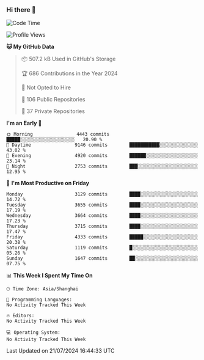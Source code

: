 ### Hi there 👋

<!--
**qbosen/qbosen** is a ✨ _special_ ✨ repository because its `README.md` (this file) appears on your GitHub profile.

Here are some ideas to get you started:

- 🔭 I’m currently working on ...
- 🌱 I’m currently learning ...
- 👯 I’m looking to collaborate on ...
- 🤔 I’m looking for help with ...
- 💬 Ask me about ...
- 📫 How to reach me: ...
- 😄 Pronouns: ...
- ⚡ Fun fact: ...
-->

<!--START_SECTION:waka-->
![Code Time](http://img.shields.io/badge/Code%20Time-2%2C111%20hrs%2036%20mins-blue)

![Profile Views](http://img.shields.io/badge/Profile%20Views-0-blue)

**🐱 My GitHub Data** 

> 📦 507.2 kB Used in GitHub's Storage 
 > 
> 🏆 686 Contributions in the Year 2024
 > 
> 🚫 Not Opted to Hire
 > 
> 📜 106 Public Repositories 
 > 
> 🔑 37 Private Repositories 
 > 
**I'm an Early 🐤** 

```text
🌞 Morning                4443 commits        █████░░░░░░░░░░░░░░░░░░░░   20.90 % 
🌆 Daytime                9146 commits        ███████████░░░░░░░░░░░░░░   43.02 % 
🌃 Evening                4920 commits        ██████░░░░░░░░░░░░░░░░░░░   23.14 % 
🌙 Night                  2753 commits        ███░░░░░░░░░░░░░░░░░░░░░░   12.95 % 
```
📅 **I'm Most Productive on Friday** 

```text
Monday                   3129 commits        ████░░░░░░░░░░░░░░░░░░░░░   14.72 % 
Tuesday                  3655 commits        ████░░░░░░░░░░░░░░░░░░░░░   17.19 % 
Wednesday                3664 commits        ████░░░░░░░░░░░░░░░░░░░░░   17.23 % 
Thursday                 3715 commits        ████░░░░░░░░░░░░░░░░░░░░░   17.47 % 
Friday                   4333 commits        █████░░░░░░░░░░░░░░░░░░░░   20.38 % 
Saturday                 1119 commits        █░░░░░░░░░░░░░░░░░░░░░░░░   05.26 % 
Sunday                   1647 commits        ██░░░░░░░░░░░░░░░░░░░░░░░   07.75 % 
```


📊 **This Week I Spent My Time On** 

```text
🕑︎ Time Zone: Asia/Shanghai

💬 Programming Languages: 
No Activity Tracked This Week

🔥 Editors: 
No Activity Tracked This Week

💻 Operating System: 
No Activity Tracked This Week
```


 Last Updated on 21/07/2024 16:44:33 UTC
<!--END_SECTION:waka-->
